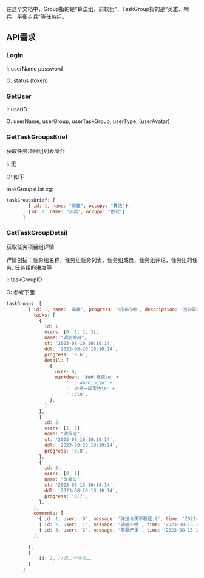 在这个文档中，Group指的是“算法组、前软组”，TaskGroup指的是“英雄、哨兵、平衡步兵”等任务组。

## API需求
### Login

I: userName password

O: status (token) 

### GetUser
I: userID

O: userName, userGroup, userTaskGroup, userType, (userAvatar) 

### GetTaskGroupsBrief
获取任务项目组列表简介

I: 无

O: 如下

taskGroupsList eg:
```js
taskGroupsBrief: [
        { id: 1, name: "英雄", occupy: "算法"},
        {id: 2, name: "步兵", occupy: "嵌软"}
      ]
```
### GetTaskGroupDetail
获取任务项目组详情

详情包括：任务组名称，任务组任务列表，任务组成员，任务组评论，任务组的任务, 任务组的进度等

I: taskGroupID

O: 参考下面

```js
taskGroups: [
        { id: 1, name: '英雄', progress: '机械占用', description: '当前算法占用调辅瞄，预期2023-08-16晚结束',
          tasks: [
            {
              id: 1,
              users: [0, 1, 2, 3],
              name: "调前哨战",
              st: '2023-08-10 10:10:14',
              ddl: '2023-08-20 10:10:14',
              progress: '0.6',
              detail: [
                {
                  user: 0,
                  markdown: '### 标题\n' +
                      '::: warning\n' +
                      '  这是一段警告\n' +
                      ':::\n',
                },
              ]
            },
            {
              id: 2,
              users: [1, 2],
              name: "调蛋速",
              st: '2023-08-16 10:10:14',
              ddl: '2023-08-20 10:10:14',
              progress: '0.8',
            },
            {
              id: 3,
              users: [0, 1],
              name: "改装头",
              st: '2023-08-13 10:10:14',
              ddl: '2023-08-20 10:10:14',
              progress: '0.7',
            },
          ],
          comments: [
            { id: 1, user: '0', message: '弹速今天不稳定:(', time: '2023-08-15 10:10:10' },
            { id: 2, user: '1', message: '辅瞄不稳', time: '2023-08-15 10:11:10' },
            { id: 3, user: '2', message: '零飘严重', time: '2023-08-15 10:12:10' }
          ],
         
        },
        {
            id: 2, //第二个任务……
        }
      ]
```


